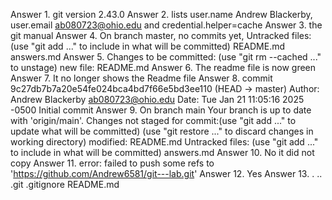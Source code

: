 Answer 1. git version 2.43.0
Answer 2. lists user.name Andrew Blackerby, user.email ab080723@ohio.edu and credential.helper=cache
Answer 3. the git manual
Answer 4. On branch master, no commits yet, Untracked files: (use "git add <file>..." to include in what will be committed) README.md  answers.md
Answer 5. Changes to be committed: (use "git rm --cached <file>..." to unstage) new file:   README.md
Answer 6. The readme file is now green 
Answer 7. It no longer shows the Readme file
Answer 8. commit 9c27db7b7a20e54fe024bca4bd7f66e5bd3ee110 (HEAD -> master) Author: Andrew Blackerby <ab080723@ohio.edu> Date:   Tue Jan 21 11:05:16 2025 -0500 Initial commit
Answer 9. On branch main Your branch is up to date with 'origin/main'. Changes not staged for commit:(use "git add <file>..." to update what will be committed) (use "git restore <file>..." to discard changes in working directory)       modified:   README.md Untracked files: (use "git add <file>..." to include in what will be committed)  answers.md
Answer 10. No it did not copy
Answer 11. error: failed to push some refs to 'https://github.com/Andrew6581/git---lab.git'
Answer 12. Yes 
Answer 13. .  ..  .git  .gitignore  README.md
